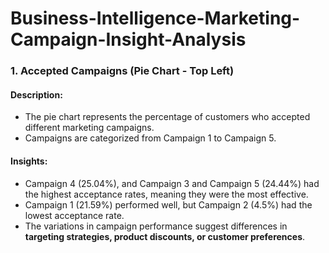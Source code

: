 # Business-Intelligence-Marketing-Campaign-Insight-Analysis

### 1. Accepted Campaigns (Pie Chart - Top Left)
#### Description:
- The pie chart represents the percentage of customers who accepted different marketing campaigns.
- Campaigns are categorized from Campaign 1 to Campaign 5.

#### Insights:
- Campaign 4 (25.04%), and Campaign 3 and Campaign 5 (24.44%) had the highest acceptance rates, meaning they were the most effective.
- Campaign 1 (21.59%) performed well, but Campaign 2 (4.5%) had the lowest acceptance rate.
- The variations in campaign performance suggest differences in <b>targeting strategies, product discounts, or customer preferences</b>.

